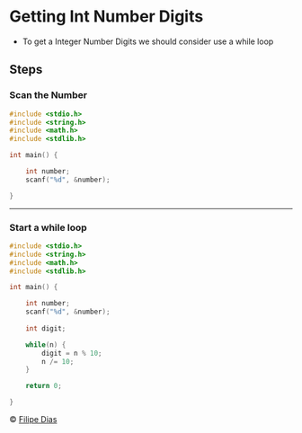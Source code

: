 # Getting Int Number Digits

* To get a Integer Number Digits we should consider use a while loop 

## Steps
### Scan the Number
```C
#include <stdio.h>
#include <string.h>
#include <math.h>
#include <stdlib.h>

int main() {

    int number;
    scanf("%d", &number);

} 
```
____

### Start a while loop
```C
#include <stdio.h>
#include <string.h>
#include <math.h>
#include <stdlib.h>

int main() {

    int number;
    scanf("%d", &number);
    
    int digit;

    while(n) {
        digit = n % 10;
        n /= 10;
    }

    return 0;

} 
```

© [Filipe Dias](https://www.github.com/filypsdias)

